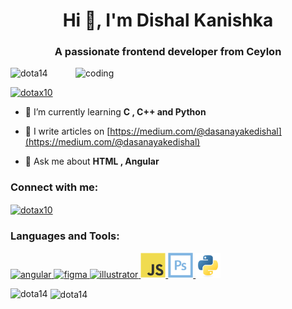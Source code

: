 <h1 align="center">Hi 👋, I'm Dishal Kanishka</h1>
<h3 align="center">A passionate frontend developer from Ceylon</h3>
<img align = "right" alt="coding" width="400" src="https://media1.giphy.com/media/qgQUggAC3Pfv687qPC/giphy.gif">

<p align="left"> <img src="https://komarev.com/ghpvc/?username=dota14&label=Profile%20views&color=0e75b6&style=flat" alt="dota14" /> </p>

<p align="left"> <a href="https://twitter.com/dotax10" target="blank"><img src="https://img.shields.io/twitter/follow/dotax10?logo=twitter&style=for-the-badge" alt="dotax10" /></a> </p>

- 🌱 I’m currently learning **C , C++ and Python**

- 📝 I write articles on [https://medium.com/@dasanayakedishal](https://medium.com/@dasanayakedishal)

- 💬 Ask me about **HTML , Angular**

<h3 align="left">Connect with me:</h3>
<p align="left">
<a href="https://twitter.com/dotax10" target="blank"><img align="center" src="https://raw.githubusercontent.com/rahuldkjain/github-profile-readme-generator/master/src/images/icons/Social/twitter.svg" alt="dotax10" height="30" width="40" /></a>
</p>

<h3 align="left">Languages and Tools:</h3>
<p align="left"> <a href="https://angular.io" target="_blank" rel="noreferrer"> <img src="https://angular.io/assets/images/logos/angular/angular.svg" alt="angular" width="40" height="40"/> </a> <a href="https://www.figma.com/" target="_blank" rel="noreferrer"> <img src="https://www.vectorlogo.zone/logos/figma/figma-icon.svg" alt="figma" width="40" height="40"/> </a> <a href="https://www.adobe.com/in/products/illustrator.html" target="_blank" rel="noreferrer"> <img src="https://www.vectorlogo.zone/logos/adobe_illustrator/adobe_illustrator-icon.svg" alt="illustrator" width="40" height="40"/> </a> <a href="https://developer.mozilla.org/en-US/docs/Web/JavaScript" target="_blank" rel="noreferrer"> <img src="https://raw.githubusercontent.com/devicons/devicon/master/icons/javascript/javascript-original.svg" alt="javascript" width="40" height="40"/> </a> <a href="https://www.photoshop.com/en" target="_blank" rel="noreferrer"> <img src="https://raw.githubusercontent.com/devicons/devicon/master/icons/photoshop/photoshop-line.svg" alt="photoshop" width="40" height="40"/> </a> <a href="https://www.python.org" target="_blank" rel="noreferrer"> <img src="https://raw.githubusercontent.com/devicons/devicon/master/icons/python/python-original.svg" alt="python" width="40" height="40"/> </a> </p>

<p><img align="left" src="https://github-readme-stats.vercel.app/api/top-langs?username=dota14&show_icons=true&locale=en&layout=compact" alt="dota14" /></p>

<p>&nbsp;<img align="center" src="https://github-readme-stats.vercel.app/api?username=dota14&show_icons=true&locale=en" alt="dota14" /></p>
